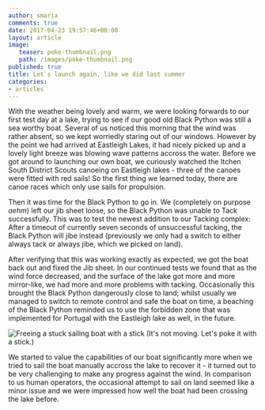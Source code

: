 ```yaml
---
author: smaria
comments: true
date: 2017-04-23 19:57:46+00:00
layout: article
image:
   teaser: poke-thumbnail.png
   path: /images/poke-thumbnail.png
published: true
title: Let`s launch again, like we did last summer
categories:
- articles
---
```


With the weather being lovely and warm, we were looking forwards to our first test day at a lake,
trying to see if our good old Black Python was still a sea worthy boat.
Several of us noticed this morning that the wind was rather absent, so we kept worriedly staring out of our
windows. However by the point we had arrived at Eastleigh Lakes, it had nicely picked up and a lovely light
breeze was blowing wave patterns accross the water.
Before we got around to launching our own boat, we curiously watched the Itchen South District Scouts
canoeing on Eastleigh lakes - three of the canoes were fitted with red sails!
So the first thing we learned today, there are canoe races which only use sails for propulsion.

Then it was time for the Black Python to go in. We (completely on purpose *aehm*) left our jib sheet loose, so the Black
Python was unable to Tack successfully. This was to test the newest addition to our Tacking complex: After a timeout of currently
seven seconds of unsuccessful tacking, the Black Python will jibe instead (previously we only had a switch to either always tack
or always jibe, which we picked on land).

After verifying that this was working exactly as expected, we got the boat back out and fixed the Jib sheet.
In our continued tests we found that as the wind force decreased, and the surface of the lake got more and
more mirror-like, we had more and more problems with tacking.
Occasionally this brought the Black Python dangerously close to land; whilst usually we managed to switch to
remote control and safe the boat on time, a beaching of the Black Python reminded us to use the forbidden
zone that was implemented for Portugal with the Eastleigh lake as well, in the future.

![Freeing a stuck sailing boat with a stick](/images/17-04-25-poke-it-with-a-stick.png)
(It's not moving. Let's poke it with a stick.)

We started to value the capabilities of our boat significantly more when we tried to sail the boat manually
accross the lake to recover it - it turned out to be very challenging to make any progress against the wind.
In comparison to us human operators, the occasional attempt to sail on land seemed like a minor issue and
we were impressed how well the boat had been crossing the lake before.


